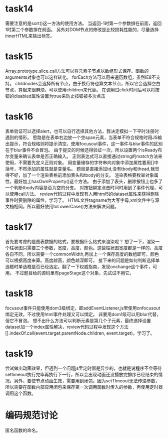 # task14
需要注意的是sort()这一方法的使用方法。
当返回-1时第一个参数排在前面，返回1时第二个参数排在前面。
另外对DOM节点的修改是比较损耗性能的，尽量选择innerHTML来输出标签。
# task15
Array.prototype.slice.call方法可以将元素子节点以数组形式保存。函数的arguments对象也可以这样转化。
forEach方法可以用来遍历数组，虽然IE8不支持。
childnodes会选择所有节点，由于换行符也算文本节点，所以它会选择空白节点，算起来很麻烦，可以使用children来代替。
在调用过click时间后可以将按钮的disabled属性设置为true来防止按钮被多次点击
# task16
表单验证可以选择alert，也可以自行选择其他方法，我决定模拟一下平时注册时遇到的情形。
思路是在表单右边放一个空span元素，当表单不符合规格时用JS输出提示，符合规格则将提示清空。使用focusout事件，这一事件与blur事件的区别在于blur事件不会冒泡。
由于提交的时候还得验证一次，所以设置两个isReady布尔变量来确认表单是否正确输入。
正则表达式可以直接通过string的match方法来使用，不需要先定义正则对象。
用变量储存的字符串向对象中添加属性要用[]中括号，不然添加的属性就是变量名。
题目是直接添加td,没有tbody和thead,我觉得不好，加了一个渲染表格前添加表头和tbody的分支。
渲染表格要枚举对象属性，最好加上hasOwnProperty()这个方法。
由于添加了表头，删除按钮上也多了一个判断tbody内容是否为空的分支。
对按钮绑定点击时间时用到了事件代理，可以使用call方法。
review代码过程中发现有人用html5的dataset属性来获得删除事件时要删除的属性，学习了。
HTML文件tagname为大写字母,xml文件中与源文档相同，所以最好使用toLowerCase()方法来解决问题。
# task17
首先要考虑的是图表数据的格式，要根据什么格式来渲染呢？
想了一下，渲染一个柱状图只需要三个参数，宽度，高度，颜色。这些柱状图宽度都是一样的，高度各自不同，所以需要一个commonWidth,再加上一个保存高度的数组即可，颜色可以根据高度来算。高度越高，颜色越深即可。
接下来的问题是如何判断选择单选框时单选框是否已经选定。翻了一下权威指南，发现onchange这个事件，可用。
不过题目给的源码里有pageStage这个对象，先试试不用它。
# task18
focusout事件只能使用dom3级绑定，即addEventListener,js里使用onfocusout绑定无效，不过使用html事件处理又可以绑定。
非要用dom1级可以用blur代替，但它不冒泡。
想不出什么方法可以判断元素是第几个子元素，最终选择设置dataset加一个index属性解决，review代码过程中发现这个方法
[].indexOf.call(event.target.parentNode.children, event.target)，学习了。
# task19
尝试做出动画效果，但遇到一个问题js里定时器是异步的，也就是说程序不会等待settimeout执行完毕再执行下一行，所以会出现动画还没播放完排序已经结束的情况。另外，要使节点动画生效，需要用到闭包。因为setTImeout无法传递参数，所以需要在函数内部应用闭包来保存第一次调用函数时传入的参数，再使用定时器调用这个函数。
# 编码规范讨论
匿名函数的命名。